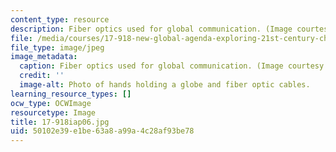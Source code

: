 ```yaml
---
content_type: resource
description: Fiber optics used for global communication. (Image courtesy of NASA.)
file: /media/courses/17-918-new-global-agenda-exploring-21st-century-challenges-through-innovations-in-information-technologies-january-iap-2006/50102e39e1be63a8a99a4c28af93be78_17-918iap06.jpg
file_type: image/jpeg
image_metadata:
  caption: Fiber optics used for global communication. (Image courtesy of [NASA](http://www.nasa.gov/).)
  credit: ''
  image-alt: Photo of hands holding a globe and fiber optic cables.
learning_resource_types: []
ocw_type: OCWImage
resourcetype: Image
title: 17-918iap06.jpg
uid: 50102e39-e1be-63a8-a99a-4c28af93be78
---
```

